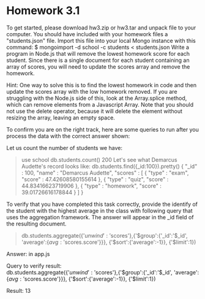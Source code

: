 # Homework 3.1

To get started, please download hw3.zip or hw3.tar and unpack file to your computer. You should have included with your homework files a "students.json" file. Import this file into your local Mongo instance with this command:
$ mongoimport -d school -c students < students.json
Write a program in Node.js that will remove the lowest homework score for each student. Since there is a single document for each student containing an array of scores, you will need to update the scores array and remove the homework.

Hint: One way to solve this is to find the lowest homework in code and then update the scores array with the low homework removed. If you are struggling with the Node.js side of this, look at the Array.splice method, which can remove elements from a Javascript Array. Note that you should not use the delete operator, because it will delete the element without resizing the array, leaving an empty space.

To confirm you are on the right track, here are some queries to run after you process the data with the correct answer shown: 

Let us count the number of students we have:

> use school
> db.students.count() 
200
Let's see what Demarcus Audette's record looks like:
>db.students.find({_id:100}).pretty()
{
  "_id" : 100,
  "name" : "Demarcus Audette",
  "scores" : [
    {
      "type" : "exam",
                        "score" : 47.42608580155614
    },
    {
      "type" : "quiz",
                        "score" : 44.83416623719906
    },
    {
      "type" : "homework",
                        "score" : 39.01726616178844
    }
  ]
}

To verify that you have completed this task correctly, provide the identify of the student with the highest average in the class with following query that uses the aggregation framework. The answer will appear in the _id field of the resulting document.

> db.students.aggregate({'$unwind':'$scores'},{'$group':{'_id':'$_id', 'average':{$avg:'$scores.score'}}}, {'$sort':{'average':-1}}, {'$limit':1})

Answer: in app.js

Query to verify result:  
db.students.aggregate({'$unwind':'$scores'},{'$group':{'_id':'$_id', 'average':{$avg:'$scores.score'}}}, {'$sort':{'average':-1}}, {'$limit':1})
 
Result: 13
